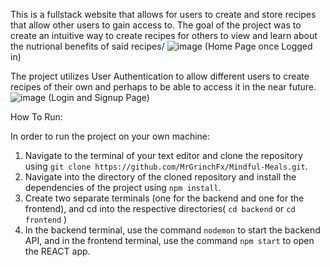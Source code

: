 This is a fullstack website that allows for users to create and store recipes that allow other users to gain access to. The goal of the project was to create an intuitive way to create recipes for others to view and learn about the nutrional benefits of said recipes/
 ![image](https://github.com/MrGrinchFx/Mindful-Meals/assets/121095365/026b4797-206f-4bb1-82d1-ecc0b7023948) (Home Page once Logged in)

 The project utilizes User Authentication to allow different users to create recipes of their own and perhaps to be able to access it in the near future.
 ![image](https://github.com/MrGrinchFx/Mindful-Meals/assets/121095365/be43d246-45bf-40a2-bb00-8fa6e6e4b9bf) (Login and Signup Page)

 How To Run:

 In order to run the project on your own machine:
 1) Navigate to the terminal of your text editor and clone the repository using ``git clone https://github.com/MrGrinchFx/Mindful-Meals.git``.
 2) Navigate into the directory of the cloned repository and install the dependencies of the project using ``npm install``.
 3) Create two separate terminals (one for the backend and one for the frontend), and cd into the respective directories( ``cd backend`` or ``cd frontend`` )
 4) In the backend terminal, use the command ``nodemon`` to start the backend API, and in the frontend terminal, use the command ``npm start`` to open the REACT app.


 
